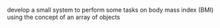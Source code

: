 develop a small system to perform some tasks on body mass index (BMI) using 
the concept of an array of objects 
